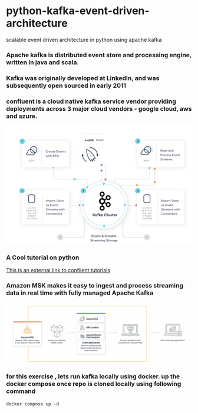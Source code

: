 # python-kafka-event-driven-architecture
scalable event driven architecture in python using apache kafka 
### Apache kafka is distributed event store and processing engine, written in java and scala.

### Kafka was originally developed at LinkedIn, and was subsequently open sourced in early 2011 

### confluent is a cloud native kafka service vendor providing deployments across 3 major cloud vendors - google cloud, aws and azure.
![Confluent Kafka](/images//image2.png?raw=true "MSK")
### A Cool tutorial on python 
[This is an external link to conflient tutorials](https://developer.confluent.io/get-started/python/)


### Amazon MSK makes it easy to ingest and process streaming data in real time with fully managed Apache Kafka
![Amazon MSK](/images//image1.png?raw=true "MSK")

### for this exercise , lets run kafka locally using docker. up the docker compose once repo is cloned locally using following command
```
docker compose up -d
```
